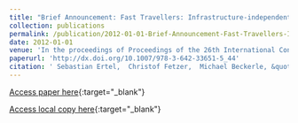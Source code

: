 ```yaml
---
title: "Brief Announcement: Fast Travellers: Infrastructure-independent Deadlock Resolution in Resource-restricted Distributed Systems"
collection: publications
permalink: /publication/2012-01-01-Brief-Announcement-Fast-Travellers-Infrastructure-independent-Deadlock-Resolution-in-Resource-restricted-Distributed-Systems
date: 2012-01-01
venue: 'In the proceedings of Proceedings of the 26th International Conference on Distributed Computing'
paperurl: 'http://dx.doi.org/10.1007/978-3-642-33651-5_44'
citation: ' Sebastian Ertel,  Christof Fetzer,  Michael Beckerle, &quot;Brief Announcement: Fast Travellers: Infrastructure-independent Deadlock Resolution in Resource-restricted Distributed Systems.&quot; In the proceedings of Proceedings of the 26th International Conference on Distributed Computing, 2012.'
---
```

[Access paper here](http://dx.doi.org/10.1007/978-3-642-33651-5_44){:target="_blank"}

[Access local copy here](travellers_disc_2012.pdf){:target="_blank"}

